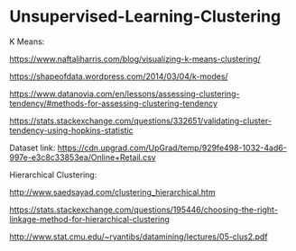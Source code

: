 # Unsupervised-Learning-Clustering

K Means:

https://www.naftaliharris.com/blog/visualizing-k-means-clustering/

https://shapeofdata.wordpress.com/2014/03/04/k-modes/

https://www.datanovia.com/en/lessons/assessing-clustering-tendency/#methods-for-assessing-clustering-tendency

https://stats.stackexchange.com/questions/332651/validating-cluster-tendency-using-hopkins-statistic

Dataset link: https://cdn.upgrad.com/UpGrad/temp/929fe498-1032-4ad6-997e-e3c8c33853ea/Online+Retail.csv

Hierarchical Clustering:

http://www.saedsayad.com/clustering_hierarchical.htm

https://stats.stackexchange.com/questions/195446/choosing-the-right-linkage-method-for-hierarchical-clustering

http://www.stat.cmu.edu/~ryantibs/datamining/lectures/05-clus2.pdf
